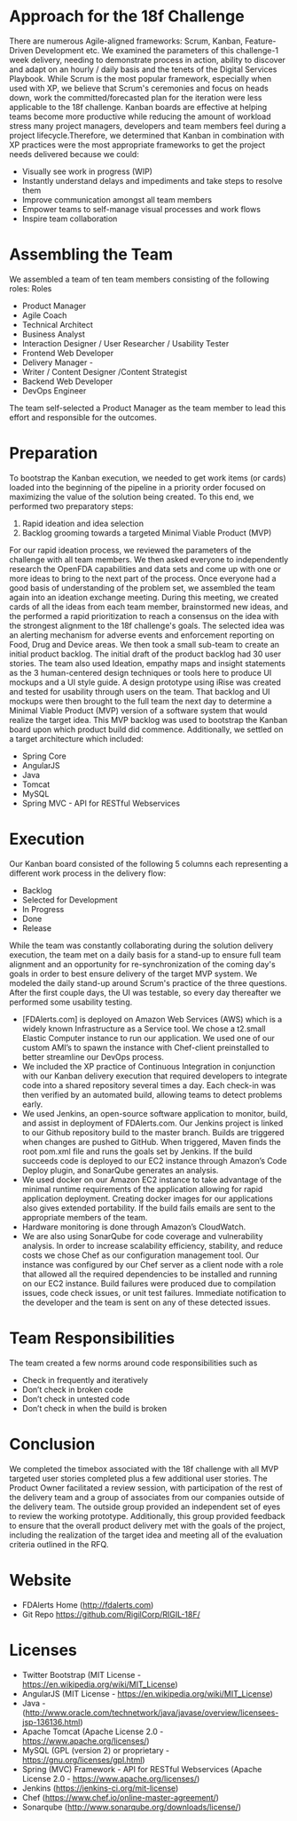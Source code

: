 # Approach for the 18f Challenge
There are numerous Agile-aligned frameworks: Scrum, Kanban, Feature-Driven Development etc. We examined the parameters of this challenge-1 week delivery, needing to demonstrate process in action, ability to discover and adapt on an hourly / daily basis and the tenets of the Digital Services Playbook. While Scrum is the most popular framework, especially when used with XP, we believe that Scrum's ceremonies and focus on heads down, work the committed/forecasted plan for the iteration were less applicable to the 18f challenge. Kanban boards are effective at helping teams become more productive while reducing the amount of workload stress many project managers, developers and team members feel during a project lifecycle.Therefore, we determined that Kanban in combination with XP practices were the most appropriate frameworks to get the project needs delivered because we could: 
 - Visually see work in progress (WIP)
 - Instantly understand delays and impediments and take steps to resolve them  
 - Improve communication amongst all team members
 - Empower teams to self-manage visual processes and work flows 
 - Inspire team collaboration
# Assembling the Team
We assembled a team of ten team members consisting of the following roles:
Roles
- Product Manager
- Agile Coach
- Technical Architect
- Business Analyst
- Interaction Designer / User Researcher / Usability Tester
- Frontend Web Developer 
- Delivery Manager -
- Writer / Content Designer /Content Strategist
- Backend Web Developer
- DevOps Engineer

The team self-selected a Product Manager as the team member to lead this effort and responsible for the outcomes.
# Preparation
To bootstrap the Kanban execution, we needed to get work items (or cards) loaded into the beginning of the pipeline in a priority order focused on maximizing the value of the solution being created. To this end, we performed two preparatory steps:
1.	Rapid ideation and idea selection
2.	Backlog grooming towards a targeted Minimal Viable Product (MVP)

For our rapid ideation process, we reviewed the parameters of the challenge with all team members. We then asked everyone to independently research the OpenFDA capabilities and data sets and come up with one or more ideas to bring to the next part of the process. Once everyone had a good basis of understanding of the problem set, we assembled the team again into an ideation exchange meeting. During this meeting, we created cards of all the ideas from each team member, brainstormed new ideas, and the performed a rapid prioritization to reach a consensus on the idea with the strongest alignment to the 18f challenge's goals. The selected idea was an alerting mechanism for adverse events and enforcement reporting on Food, Drug and Device areas.
We then took a small sub-team to create an initial product backlog. The initial draft of the product backlog had 30 user stories. The team also used Ideation, empathy maps and insight statements as the 3 human-centered design techniques or tools here to produce UI mockups and a UI style guide.  A design prototype using iRise was created and tested for usability through users on the team. That backlog and UI mockups were then brought to the full team the next day to determine a Minimal Viable Product (MVP) version of a software system that would realize the target idea. This MVP backlog was used to bootstrap the Kanban board upon which product build did commence.
Additionally, we settled on a target architecture which included: 
- Spring Core
- AngularJS
- Java
- Tomcat
- MySQL
- Spring MVC - API for RESTful Webservices

# Execution
Our Kanban board consisted of the following 5 columns each representing a different work process in the delivery flow:
- Backlog
- Selected for Development
- In Progress
- Done
- Release

While the team was constantly collaborating during the solution delivery execution, the team met on a daily basis for a stand-up to ensure full team alignment and an opportunity for re-synchronization of the coming day's goals in order to best ensure delivery of the target MVP system. We modeled the daily stand-up around Scrum's practice of the three questions.
After the first couple days, the UI was testable, so every day thereafter we  performed some usability testing.
- [FDAlerts.com] is deployed on Amazon Web Services (AWS) which is a widely known Infrastructure as a Service tool. We chose a t2.small Elastic Computer instance to run our application. We used one of our custom AMI’s to spawn the instance with Chef-client preinstalled to better streamline our DevOps process.
- We included the XP practice of Continuous Integration in conjunction with our Kanban delivery execution that required developers to integrate code into a shared repository several times a day. Each check-in was then verified by an automated build, allowing teams to detect problems early.
- We used Jenkins, an open-source software application to monitor, build, and assist in deployment of FDAlerts.com. Our Jenkins project is linked to our Github repository build to the master branch. Builds are triggered when changes are pushed to GitHub. When triggered, Maven finds the root pom.xml file and runs the goals set by Jenkins. If the build succeeds code is deployed to our EC2 instance through Amazon’s Code Deploy plugin, and SonarQube generates an analysis. 
- We used docker on our Amazon EC2 instance to take advantage of the minimal runtime requirements of the application allowing for rapid application deployment. Creating docker images for our applications also gives extended portability. If the build fails emails are sent to the appropriate members of the team. 
- Hardware monitoring is done through Amazon’s CloudWatch. 
- We are also using SonarQube for code coverage and vulnerability analysis. In order to increase scalability efficiency, stability, and reduce costs we chose Chef as our configuration management tool. Our instance was configured by our Chef server as a client node with a role that allowed all the required dependencies to be installed and running on our EC2 instance. Build failures were produced due to compilation issues, code check issues, or unit test failures. Immediate notification to the developer and the team is sent on any of these detected issues.
# Team Responsibilities
The team created a few norms around code responsibilities such as 
 - Check in frequently and iteratively
- Don’t check in broken code
- Don’t check in untested code
- Don’t check in when the build is broken

# Conclusion
We completed the timebox associated with the 18f challenge with all MVP targeted user stories completed plus a few additional user stories. The Product Owner facilitated a review session, with participation of the rest of the delivery team and a group of associates from our companies outside of the delivery team. The outside group provided an independent set of eyes to review the working prototype. Additionally, this group provided feedback
to ensure that the overall product delivery met with the goals of the project, including the realization of the target idea and meeting all of the evaluation criteria outlined in the RFQ.
# Website
- FDAlerts Home (http://fdalerts.com)
- Git Repo https://github.com/RigilCorp/RIGIL-18F/

# Licenses
- Twitter Bootstrap (MIT License - https://en.wikipedia.org/wiki/MIT_License)
- AngularJS (MIT License - https://en.wikipedia.org/wiki/MIT_License)
- Java - (http://www.oracle.com/technetwork/java/javase/overview/licensees-jsp-136136.html)
- Apache Tomcat (Apache License 2.0 - https://www.apache.org/licenses/)
- MySQL (GPL (version 2) or proprietary - https://gnu.org/licenses/gpl.html)
- Spring (MVC) Framework - API for RESTful Webservices (Apache License 2.0 - https://www.apache.org/licenses/)
- Jenkins (https://jenkins-ci.org/mit-license)
- Chef (https://www.chef.io/online-master-agreement/) 
- Sonarqube (http://www.sonarqube.org/downloads/license/)

